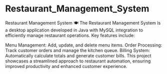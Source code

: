 # Restaurant_Management_System
Restaurant Management System 🍽️
The Restaurant Management System is a desktop application developed in Java with MySQL integration to efficiently manage restaurant operations. Key features include:

Menu Management: Add, update, and delete menu items.
Order Processing: Track customer orders and manage the kitchen queue.
Billing System: Automatically calculate totals and generate customer bills.
This project showcases a streamlined approach to restaurant automation, ensuring improved productivity and enhanced customer experience.
